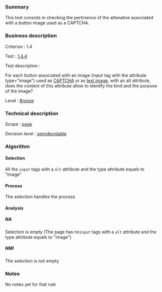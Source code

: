 ### Summary

This test consists in checking the pertinence of the altenative
associated with a button image used as a CAPTCHA.

### Business description

Criterion : 1.4

Test : [1.4.4](http://www.accessiweb.org/index.php/accessiweb-22-english-version.html#test-1-4-4)

Test description :

For each button associated with an image (input tag with the attribute
type="image") used as
[CAPTCHA](http://www.accessiweb.org/index.php/glossary-76.html#mcaptcha)
or as [test
image](http://www.accessiweb.org/index.php/glossary-76.html#mImgTest),
with an alt attribute, does the content of this attribute allow to
identify the kind and the purpose of the image?

Level : [Bronze](/en/category/rules-design/accessiweb-11/level/bronze)

### Technical description

Scope : [page](/en/category/rules-design/accessiweb-11/scope/page)

Decision level :
[semidecidable](/en/category/rules-design/accessiweb-11/decision-level/semidecidable)

### Algorithm

#### Selection

All the `input` tags with a `alt` attribute and the type attribute
equals to "image"

#### Process

The selection handles the process

#### Analysis

##### NA

Selection is empty (The page has no`input` tags with a `alt` attribute
and the type attribute equals to "image")

##### NMI

The selection is not empty

### Notes

No notes yet for that rule
